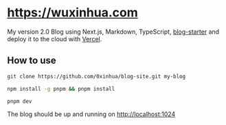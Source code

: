 # https://wuxinhua.com

My version 2.0 Blog using Next.js, Markdown, TypeScript, [blog-starter](https://github.com/vercel/next.js/tree/canary/examples/blog-starter) and deploy it to the cloud with [Vercel](https://vercel.com/).

## How to use

```bash
git clone https://github.com/0xinhua/blog-site.git my-blog
```

```bash
npm install -g pnpm && pnpm install
```

```bash
pnpm dev
```

The blog should be up and running on [http://localhost:1024](http://localhost:1024)
